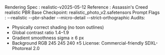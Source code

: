 Rendering Spec : realistic-v2025-05-12
Reference      : Assassin's Creed realistic PBR
Base Checkpoint: realistic_photo_v2.safetensors
Prompt Flags   :
  --realistic
  --pbr-shader
  --micro-detail
  --strict-orthographic
Audits:
  * Physically correct shading (no toon outlines)
  * Global contrast ratio 1.4–1.9
  * Gradient smoothness sigma ≥ 6 px
  * Background RGB 245 245 240 ±5
License: Commercial-friendly SDXL-Photoreal 2.0
